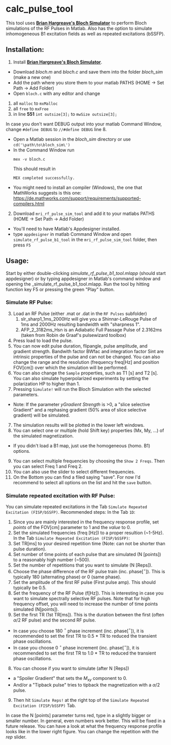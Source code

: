 # calc_pulse_tool
This tool uses  **[Brian Hargreave's Bloch Simulator](http://mrsrl.stanford.edu/~brian/blochsim/)** to perform Bloch simulations of the RF Pulses in Matlab. Also has the option to simulate inhomogeneous B1 excitation fields as well as repeated excitations (bSSFP).

## Installation:
1. Install **[Brian Hargreave's Bloch Simulator](http://mrsrl.stanford.edu/~brian/blochsim/)**.
- Download *bloch.m* and *bloch.c* and save them into the folder *bloch_sim* (make a new one)
- Add the path where you store them to your matlab PATHS (HOME &rarr; Set Path &rarr; Add Folder)
- Open `bloch.c` with any editor and change 
1. all `malloc` to `mxMalloc`
2. all `free` to `mxFree`
3. in line **551** `int outsize[3];`  to `mwSize outsize[3];`

In case you don't want DEBUG output into your matlab Command Window, change `#define DEBUG` to `//#define DEBUG` line 8.


- Open a Matlab session in the *bloch_sim* directory or use `cd('\path\to\bloch_sim\')`
- In the Command Window run
    ```
    mex -v bloch.c
    ```
    This should result in
    ```
    MEX completed successfully.
    ```
- You might need to install an compiler (Windows), the one that MathWorks suggests is this one: https://de.mathworks.com/support/requirements/supported-compilers.html

2. Download `mri_rf_pulse_sim_tool` and add it to your matlabs PATHS (HOME &rarr; Set Path &rarr; Add Folder)
- You'll need to have Matlab's Appdesigner installed.
- type `appdesigner` in matlab Command Window and open `simulate_rf_pulse_b1_tool` in the `mri_rf_pulse_sim_tool`  folder, then press `F5`


## Usage:
Start by either double-clicking _simulate_rf_pulse_b1_tool.mlapp_ (should start appdesigner) or by typing appdesigner in Matlab's command window and opening the _simulate_rf_pulse_b1_tool.mlapp. Run the tool by hitting function key F5 or pressing the green "Play" button.
### Simulate RF Pulse:
3. Load an RF Pulse (either .mat or .dat in the `RF Pulses` subfolder)
    1. slr_sharp1_1ms_2000Hz will give you a Shinnar-LeRouge Pulse of 1ms and 2000Hz resulting bandwidth with "sharpness 1".
    2. AFP_2_3182ms_Hsn is an Adiabatic Full Passage Pulse of 2.3162ms (taken from Robin de Graaf's pulsewizard toolbox)
4. Press load to load the pulse.
5. You can now edit pulse duration, flipangle, pulse amplitude, and gradient strength. Bandwith factor BWfac and integration factor Sint are intrinsic properties of the pulse and can not be changed.
You can also change the range and the resolution (frequency freq[Hz] and position FOV[cm]) over which the simulation will be performed.
6. You can also change the `Sample` properties, such as T1 [s] and T2 [s]. You can also simulate hyperpolarized experiments by setting the polarization HP to higher than 1.
6. Pressing `Simulate!` will run the Bloch Simulation with the selected parameters.
- Note: If the parameter *yGradient Strength* is >0, a "slice selective Gradient" and a rephasing gradient (50% area of slice selective gradient) will be simulated.
7. The simulation results will be plotted in the lower left windows.
8. You can select one or multiple (hold Shift key) properties (Mx, My, ...) of the simulated magnetization.
- If you didn't load a B1 map, just use the homogeneous (homo. B1) options.
9. You can select multiple frequencies by choosing the `Show 2 Freqs`. Then you can select Freq 1 and Freq 2.
10. You can also use the slider to select different frequencies.
11. On the Bottom you can find a filed saying "save". For now I'd recommend to select all options on the list and hit the `save` button.
### Simulate repeated excitation with RF Pulse:
You can simulate repeated excitations in the Tab `Simulate Repeated Excitation (FISP/bSSFP)`. Recommended steps:
In the Tab `1D`:
1. Since you are mainly interested in the frequency response profile, set *points* of the FOV[cm] parameter to 1 and the *value* to 0.
2. Set the simulated frequencies (freq [Hz]) to a proper resultion (~1-5Hz).
In the Tab `Simulate Repeated Excitation (FISP/bSSFP)`:
1. Set TR[ms] to your desired repetition time (Note: can not be shorter than pulse duration).
2. Set number of time points of each pulse that are simulated (N [points]) to a reasonably high number (~500).
3. Set the number of repetitions that you want to simulate (N [Reps]).
4. Choose the phase difference of the RF pulse train (inc. phase[$^{\circ}$]). This is typically 180 (alternating phase) or 0 (same phase).
5. Set the amplitude of the first RF pulse (First pulse amp). This should typically be 0.5.
6. Set the frequency of the RF Pulse (f[Hz]). This is interesting in case you want to simulate spectrally selective RF pulses. Note that for high frequency offset, you will need to increase the number of time points simulated (N[points]).
7. Set the first TR (1st TR[ms]). This is the duration between the first (often $\alpha$/2 RF pulse) and the second RF pulse.
- In case you choose 180 $^{\circ}$ phase increment (inc. phase[$^{\circ}$]), it is recommended to set the first TR to 0.5 * TR to reduced the transient phase oscillations.
- In case you choose 0 $^{\circ}$ phase increment (inc. phase[$^{\circ}$]), it is recommended to set the first TR to 1.0 * TR to reduced the transient phase oscillations.
8. You can choose if you want to simulate (after N [Reps]) 
- a "Spoiler Gradient" that sets the $M_{xy}$ component to 0.
- And/or a "Tipback pulse" tries to tipback the magnetization with a $\alpha$/2 pulse.
9. Then hit `Simulate Reps!` at the right top of the `Simulate Repeated Excitation (FISP/bSSFP)` Tab.

In case the N [points] parameter turns red, type in a slightly bigger or smaller number. In general, even numbers work better. This will be fixed in a future release.
You can have a look at what the frequency response profile looks like in the lower right figure. You can change the repetition with the *rep* slider.






